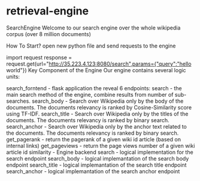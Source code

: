 # retrieval-engine


SearchEngine
Welcome to our search engine over the whole wikipedia corpus (over 8 million documents)

How To Start? open new python file and send requests to the engine

import request
response = request.get(url="http://35.223.4.123:8080/search",params={"query":"hello world"})
Key Component of the Engine
Our engine contains several logic units:

search_forntend - flask application the reveal 6 endpoints:
search - the main search method of the engine, combine results from number of sub-searches.
search_body - Search over Wikipedia only by the body of the documents. The documents relevancy is ranked by Cosine-Similarity   score using TF-IDF.
search_title - Search over Wikipedia only by the titles of the documents. The documents relevancy is ranked by binary search.
search_anchor - Search over Wikipedia only by the anchor text related to the documents. The documents relevancy is ranked by      binary search.
get_pagerank - return the pagerank of a given wiki id article (based on internal links)
get_pageviews - return the page views number of a given wiki article id
similarity - Engine backend
search - logical implementation for the search endpoint
search_body - logical implemantation of the search body endpoint
search_title - logical implemantation of the search title endpoint
search_anchor - logical implemantation of the search anchor endpoint
